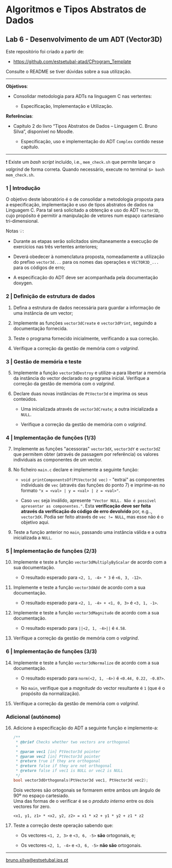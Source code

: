 # Algoritmos e Tipos Abstratos de Dados

## Lab 6 - Desenvolvimento de um ADT (Vector3D)

Este repositório foi criado a partir de:

- <https://github.com/estsetubal-atad/CProgram_Template> 

Consulte o README se tiver dúvidas sobre a sua utilização.

----

**Objetivos**:

- Consolidar metodologia para ADTs na linguagem C nas vertentes:

    - Especificação, Implementação e Utilização.

**Referências**:

- Capítulo 2 do livro “Tipos Abstratos de Dados – Linguagem C. Bruno Silva”, disponível no Moodle.

    - Especificação, uso e implementação do ADT `Complex` contido nesse capítulo.

---

:exclamation: Existe um *bash script* incluído, i.e., `mem_check.sh` que permite lançar o *valgrind* de forma correta. Quando necessário, execute no terminal `$> bash mem_check.sh`.

### 1 | Introdução

O objetivo deste laboratório é o de consolidar a metodologia proposta para a especificação, implementação e uso de tipos abstratos de dados na Linguagem C. Para tal será solicitado a obtenção e uso do ADT `Vector3D`, cujo propósito é permitir a manipulação de vetores num espaço cartesiano tri-dimensional.

Notas :bulb::

- Durante as etapas serão solicitados simultaneamente a execução de exercícios nas três vertentes anteriores;

- Deverá obedecer à nomenclatura proposta, nomeadamente a utilização do prefixo `vector3d...` para os nomes das operações e `VECTOR3D_...` para os códigos de erro;

- A especificação do ADT deve ser acompanhada pela documentação doxygen.

### 2 | Definição de estrutura de dados

1. Defina a estrutura de dados necessária para guardar a informação de uma instância de um vector;

2. Implemente as funções `vector3dCreate` e `vector3dPrint`, seguindo a documentação fornecida.

3. Teste o programa fornecido inicialmente, verificando a sua correção.

4. Verifique a correção da gestão de memória com o *valgrind*.

### 3 | Gestão de memória e teste

5. Implemente a função `vector3dDestroy` e utilize-a para libertar a memória da instância do vector declarado no programa inicial. Verifique a correção da gestão de memória com o *valgrind*.

6. Declare duas novas instâncias de `PtVector3d` e imprima os seus conteúdos. 

    - Uma inicializada através de `vector3dCreate`; a outra inicializada a `NULL`.

    - Verifique a correção da gestão de memória com o *valgrind*. 

### 4 | Implementação de funções (1/3)

7. Implemente as funções "acessoras" `vector3dX`, `vector3dY` e `vector3dZ` que permitem obter (através de passagem por referência) os valores individuais as componentes de um vector.

8. No ficheiro `main.c` declare e implemente a seguinte função:

    - `void printComponentsOf(PtVector3d vec)` - "extrai" as componentes individuais de `vec` (através das funções do ponto 7) e imprime-as no formato `"x = <val> | y = <val> | z = <val>"`.

    - Caso `vec` seja inválido, apresente `"Vector NULL. Não é possível apresentar as componentes."`. Esta **verificação deve ser feita através da verificação do código de erro devolvido** por, e.g.., `vector3dX`. Podia ser feito através de `vec != NULL`, mas esse não é o objetivo aqui.

9. Teste a função anterior no `main`, passando uma instância válida e a outra inicializada a `NULL`.

### 5 | Implementação de funções (2/3)

10. Implemente e teste a função `vector3dMultiplyByScalar` de acordo com a sua documentação. 

    - O resultado esperado para `<2, 1, -4> * 3` é `<6, 3, -12>`.

11. Implemente e teste a função `vector3dAdd` de acordo com a sua documentação. 

    - O resultado esperado para `<2, 1, -4> + <1, 0, 3>` é `<3, 1, -1>`.

12. Implemente e teste a função `vector3dMagnitude` de acordo com a sua documentação. 

    - O resultado esperado para `||<2, 1, -4>||` é `4.58`.

13. Verifique a correção da gestão de memória com o *valgrind*. 

### 6 | Implementação de funções (3/3)

14. Implemente e teste a função `vector3dNormalize` de acordo com a sua documentação. 

    - O resultado esperado para `norm(<2, 1, -4>)` é `<0.44, 0.22, -0.87>`.

    - No `main`, verifique que a *magnitude*  do vector resultante é `1` (que é o propósito da normalização).

15. Verifique a correção da gestão de memória com o *valgrind*.  

### Adicional (autónomo)

16. Adicione à especificação do ADT a seguinte função e implemente-a:

    ```cpp
    /**
     * @brief Checks whether two vectors are orthogonal
     * 
     * @param vec1 [in] PtVector3d pointer
     * @param vec2 [in] PtVector3d pointer
     * @return true if they are orthogonal
     * @return false if they are not orthogonal
     * @return false if vec1 is NULL or vec2 is NULL
     */
    bool vector3dOrthogonals(PtVector3d vec1, PtVector3d vec2);
    ```

    Dois vectores são ortogonais se formarem entre ambos um ângulo de 90º no espaço cartesiado.  
    Uma das formas de o verificar é se o *produto interno* entre os dois vectores for zero.

    `<x1, y1, z1> * <x2, y2, z2> = x1 * x2 + y1 * y2 + z1 * z2`

17. Teste a correção deste operação sabendo que:

    - Os vectores `<1, 2, 3>` e `<3, 6, -5>` **são** ortogonais, e;
        
    - Os vectores `<2, 1, -4>` e `<3, 6, -5>` **não são** ortogonais.

---

<bruno.silva@estsetubal.ips.pt>
